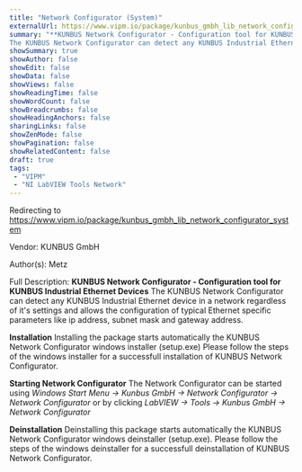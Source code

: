 ```yaml
---
title: "Network Configurator (System)"
externalUrl: https://www.vipm.io/package/kunbus_gmbh_lib_network_configurator_system
summary: "**KUNBUS Network Configurator - Configuration tool for KUNBUS Industrial Ethernet Devices**
The KUNBUS Network Configurator can detect any KUNBUS Industrial Ethernet device in a network regardless of it's settings and allows the configuration of typical Ethernet specific parameters like ip address, subnet mask and gateway address."
showSummary: true
showAuthor: false
showEdit: false
showData: false
showViews: false
showReadingTime: false
showWordCount: false
showBreadcrumbs: false
showHeadingAnchors: false
sharingLinks: false
showZenMode: false
showPagination: false
showRelatedContent: false
draft: true
tags:
 - "VIPM"
 - "NI LabVIEW Tools Network"
---
```


Redirecting to https://www.vipm.io/package/kunbus_gmbh_lib_network_configurator_system

Vendor: KUNBUS GmbH

Author(s): Metz
 
Full Description:
**KUNBUS Network Configurator - Configuration tool for KUNBUS Industrial Ethernet Devices**
The KUNBUS Network Configurator can detect any KUNBUS Industrial Ethernet device in a network regardless of it's settings and allows the configuration of typical Ethernet specific parameters like ip address, subnet mask and gateway address.

**Installation**
Installing the package starts automatically the KUNBUS Network Configurator windows installer (setup.exe)
Please follow the steps of the windows installer for a successfull installation of KUNBUS Network Configurator.

**Starting Network Configurator**
The Network Configurator can be started using
*Windows Start Menu -> Kunbus GmbH -> Network Configurator -> Network Configurator* 
or by clicking 
*LabVIEW -> Tools -> Kunbus GmbH -> Network Configurator*

**Deinstallation**
Deinstalling this package starts automatically the KUNBUS Network Configurator windows deinstaller (setup.exe).
Please follow the steps of the windows deinstaller for a successfull deinstallation of KUNBUS Network Configurator.